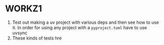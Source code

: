 # WORKZ1

1. Test out making a uv project with various deps and then see how to use it. In order for using any project with a `pyproject.toml` have to use uvsync
2. These kinds of tests hre
